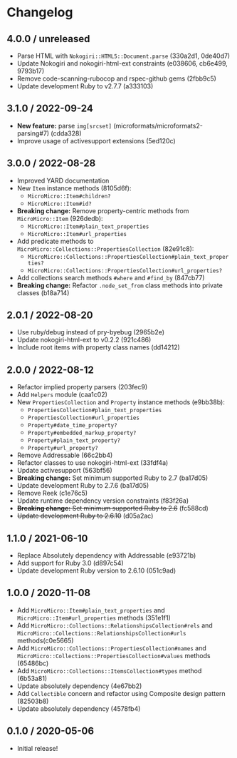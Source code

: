 # Changelog

## 4.0.0 / unreleased

- Parse HTML with `Nokogiri::HTML5::Document.parse` (330a2d1, 0de40d7)
- Update Nokogiri and nokogiri-html-ext constraints (e038606, cb6e499, 9793b17)
- Remove code-scanning-rubocop and rspec-github gems (2fbb9c5)
- Update development Ruby to v2.7.7 (a333103)

## 3.1.0 / 2022-09-24

- **New feature:** parse `img[srcset]` (microformats/microformats2-parsing#7) (cdda328)
- Improve usage of activesupport extensions (5ed120c)

## 3.0.0 / 2022-08-28

- Improved YARD documentation
- New `Item` instance methods (8105d6f):
  - `MicroMicro::Item#children?`
  - `MicroMicro::Item#id?`
- **Breaking change:** Remove property-centric methods from `MicroMicro::Item` (926dedb):
  - `MicroMicro::Item#plain_text_properties`
  - `MicroMicro::Item#url_properties`
- Add predicate methods to `MicroMicro::Collections::PropertiesCollection` (82e91c8):
  - `MicroMicro::Collections::PropertiesCollection#plain_text_properties?`
  - `MicroMicro::Collections::PropertiesCollection#url_properties?`
- Add collections search methods `#where` and `#find_by` (847cb77)
- **Breaking change:** Refactor `.node_set_from` class methods into private classes (b18a714)

## 2.0.1 / 2022-08-20

- Use ruby/debug instead of pry-byebug (2965b2e)
- Update nokogiri-html-ext to v0.2.2 (921c486)
- Include root items with property class names (dd14212)

## 2.0.0 / 2022-08-12

- Refactor implied property parsers (203fec9)
- Add `Helpers` module (caa1c02)
- New `PropertiesCollection` and `Property` instance methods (e9bb38b):
  - `PropertiesCollection#plain_text_properties`
  - `PropertiesCollection#url_properties`
  - `Property#date_time_property?`
  - `Property#embedded_markup_property?`
  - `Property#plain_text_property?`
  - `Property#url_property?`
- Remove Addressable (66c2bb4)
- Refactor classes to use nokogiri-html-ext (33fdf4a)
- Update activesupport (563bf56)
- **Breaking change:** Set minimum supported Ruby to 2.7 (ba17d05)
- Update development Ruby to 2.7.6 (ba17d05)
- Remove Reek (c1e76c5)
- Update runtime dependency version constraints (f83f26a)
- ~~**Breaking change:** Set minimum supported Ruby to 2.6~~ (fc588cd)
- ~~Update development Ruby to 2.6.10~~ (d05a2ac)

## 1.1.0 / 2021-06-10

- Replace Absolutely dependency with Addressable (e93721b)
- Add support for Ruby 3.0 (d897c54)
- Update development Ruby version to 2.6.10 (051c9ad)

## 1.0.0 / 2020-11-08

- Add `MicroMicro::Item#plain_text_properties` and `MicroMicro::Item#url_properties` methods (351e1f1)
- Add `MicroMicro::Collections::RelationshipsCollection#rels` and `MicroMicro::Collections::RelationshipsCollection#urls` methods(c0e5665)
- Add `MicroMicro::Collections::PropertiesCollection#names` and `MicroMicro::Collections::PropertiesCollection#values` methods (65486bc)
- Add `MicroMicro::Collections::ItemsCollection#types` method (6b53a81)
- Update absolutely dependency (4e67bb2)
- Add `Collectible` concern and refactor using Composite design pattern (82503b8)
- Update absolutely dependency (4578fb4)

## 0.1.0 / 2020-05-06

- Initial release!
